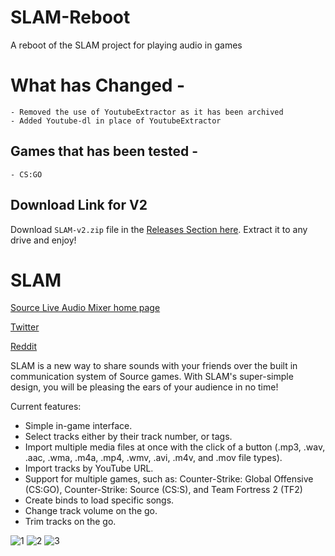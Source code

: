 # SLAM-Reboot
A reboot of the SLAM project for playing audio in games

# What has Changed -

    - Removed the use of YoutubeExtractor as it has been archived
    - Added Youtube-dl in place of YoutubeExtractor

## Games that has been tested - ##

    - CS:GO

## Download Link for V2 ##

Download `SLAM-v2.zip` file in the [Releases Section here](https://github.com/sheharyaar/SLAM-Reboot/releases/download/latest/SLAM-v2.zip). Extract it to any drive and enjoy!


# SLAM

[Source Live Audio Mixer home page](http://slam.flankers.net/)

[Twitter](https://twitter.com/SilentFL)

[Reddit](https://www.reddit.com/r/SourceLiveAudioMixer/)

SLAM is a new way to share sounds with your friends over the built in communication system of Source games. With SLAM's super-simple design, you will be pleasing the ears of your audience in no time! 

Current features:
- Simple in-game interface.
- Select tracks either by their track number, or tags.
- Import multiple media files at once with the click of a button (.mp3, .wav, .aac, .wma, .m4a, .mp4, .wmv, .avi, .m4v, and .mov file types).
- Import tracks by YouTube URL.
- Support for multiple games, such as: Counter-Strike: Global Offensive (CS:GO), Counter-Strike: Source (CS:S), and Team Fortress 2 (TF2)
- Create binds to load specific songs.
- Change track volume on the go.
- Trim tracks on the go.


![1](http://i.imgur.com/szN7Y5z.png)
![2](http://i.imgur.com/vfWozNU.png)
![3](http://i.imgur.com/HB2qAEh.png)
